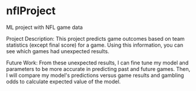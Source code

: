 # nflProject
ML project with NFL game data

Project Description:
This project predicts game outcomes based on team statistics (except final score) for a game.
Using this information, you can see which games had unexpected results. 

Future Work:
From these unexpected results, I can fine tune my model and parameters to be more accurate in predicting past and future games.
Then, I will compare my model's predictions versus game results and gambling odds to calculate expected value of the model.
